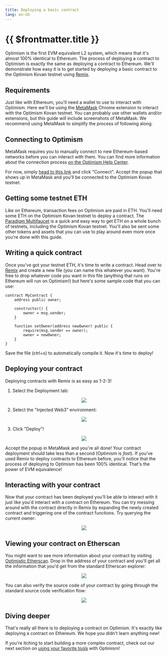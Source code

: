 ```yaml
---
title: Deploying a basic contract
lang: en-US
---
```


# {{ $frontmatter.title }}

Optimism is the first EVM equivalent L2 system, which means that it's almost 100% identical to Ethereum.
The process of deploying a contract to Optimism is exactly the same as deploying a contract to Ethereum.
We'll demonstrate how easy it is to get started by deploying a basic contract to the Optimism Kovan testnet using [Remix](https://remix.ethereum.org/).

## Requirements

Just like with Ethereum, you'll need a wallet to use to interact with Optimism.
Here we'll be using the [MetaMask](https://metamask.io/) Chrome extension to interact with the Optimism Kovan testnet.
You can probably use other wallets and/or extensions, but this guide will include screenshots of MetaMask.
We recommend using MetaMask to simplify the process of following along.

## Connecting to Optimism

MetaMask requires you to manually connect to new Ethereum-based networks before you can interact with them.
You can find more information about the connection process [on the Optimism Help Center](https://help.optimism.io/hc/en-us/articles/4411903123483-Connecting-your-wallet-to-Optimism).

For now, simply [head to this link](https://chainid.link/?network=optimism-kovan) and click "Connect".
Accept the popup that shows up in MetaMask and you'll be connected to the Optimism Kovan testnet.

## Getting some testnet ETH

Like on Ethereum, transaction fees on Optimism are paid in ETH.
You'll need some ETH on the Optimism Kovan testnet to deploy a contract.
The [Paradigm Multifaucet](https://faucet.paradigm.xyz/) is a quick and easy way to get ETH on a whole bunch of testnets, including the Optimism Kovan testnet.
You'll also be sent some other tokens and assets that you can use to play around even more once you're done with this guide.

## Writing a quick contract

Once you've got your testnet ETH, it's time to write a contract.
Head over to [Remix](https://remix.ethereum.org) and create a new file (you can name this whatever you want).
You're free to drop whatever code you want in this file (anything that runs on Ethereum will run on Optimism!) but here's some sample code that you can use:

```solidity
contract MyContract {
    address public owner;

    constructor() {
        owner = msg.sender;
    }

    function setOwner(address newOwner) public {
        require(msg.sender == owner);
        owner = newOwner;
    }
}
```

Save the file (ctrl+s) to automatically compile it.
Now it's time to deploy!

## Deploying your contract

Deploying contracts with Remix is as easy as 1-2-3!

1. Select the Deployment tab:

<div align="center"><img src="../../../assets/docs/developers/build/basic-contract/1.png" /></div>

2. Select the "Injected Web3" environment:

<div align="center"><img src="../../../assets/docs/developers/build/basic-contract/2.png" /></div>

3. Click "Deploy"!

<div align="center"><img src="../../../assets/docs/developers/build/basic-contract/3.png" /></div>

Accept the popup in MetaMask and you're all done!
Your contract deployment should take less than a second (Optimism is *fast*).
If you've used Remix to deploy contracts to Ethereum before, you'll notice that the process of deploying to Optimism has been 100% identical.
That's the power of EVM equivalence!

## Interacting with your contract

Now that your contract has been deployed you'll be able to interact with it just like you'd interact with a contract on Ethereum.
You can try messing around with the contract directly in Remix by expanding the newly created contract and triggering one of the contract functions.
Try querying the current owner:

<div align="center"><img src="../../../assets/docs/developers/build/basic-contract/4.png" /></div>

## Viewing your contract on Etherscan

You might want to see more information about your contract by visiting [Optimistic Etherscan](https://kovan-optimistic.etherscan.io).
Drop in the address of your contract and you'll get all the information that you'd get from the standard Etherscan explorer:

<div align="center"><img src="../../../assets/docs/developers/build/basic-contract/5.png" /></div>

You can also verify the source code of your contract by going through the standard source code verification flow:

<div align="center"><img src="../../../assets/docs/developers/build/basic-contract/6.png" /></div>

## Diving deeper

That's really all there is to deploying a contract on Optimism.
It's exactly like deploying a contract on Ethereum.
We hope you didn't learn anything new!

If you're itching to start building a more complex contract, check out our next section on [using your favorite tools](./using-tools.md) with Optimism!
